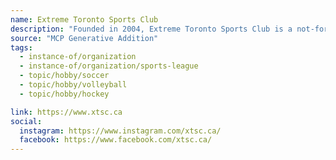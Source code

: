```yaml
---
name: Extreme Toronto Sports Club
description: "Founded in 2004, Extreme Toronto Sports Club is a not-for-profit organization dedicated to raising the quality of recreational sports while helping our community and providing those less privileged with unencumbered access to sports."
source: "MCP Generative Addition"
tags:
  - instance-of/organization
  - instance-of/organization/sports-league
  - topic/hobby/soccer
  - topic/hobby/volleyball
  - topic/hobby/hockey

link: https://www.xtsc.ca
social:
  instagram: https://www.instagram.com/xtsc.ca/
  facebook: https://www.facebook.com/xtsc.ca/
---
```

